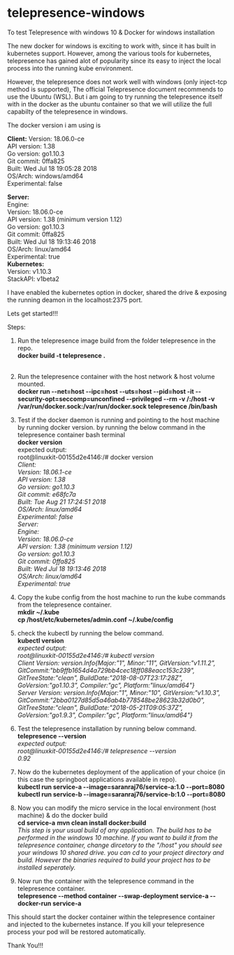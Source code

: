 # telepresence-windows
To test Telepresence with windows 10 &  Docker for windows installation

The new docker for windows is exciting to work with, since it has built in kubernetes support. However, among the various tools for kubernetes, telepresence has gained alot of popularity since its easy to inject the local process into the running kube environment.

However, the telepresence does not work well with windows (only inject-tcp method is supported), The official Telepresence document recommends to use the Ubuntu (WSL). But i am going to try running the telepresence itself with in the docker as the ubuntu container so that we will utilize the full capabilty of the telepresence in windows.

The docker version i am using is </br>

<b>Client:</b>
 Version:           18.06.0-ce</br>
 API version:       1.38</br>
 Go version:        go1.10.3</br>
 Git commit:        0ffa825</br>
 Built:             Wed Jul 18 19:05:28 2018</br>
 OS/Arch:           windows/amd64</br>
 Experimental:      false</br>

<b>Server:</b></br>
 Engine:</br>
  Version:          18.06.0-ce</br>
  API version:      1.38 (minimum version 1.12)</br>
  Go version:       go1.10.3</br>
  Git commit:       0ffa825</br>
  Built:            Wed Jul 18 19:13:46 2018</br>
  OS/Arch:          linux/amd64</br>
  Experimental:     true</br>
 <b>Kubernetes:</b></br>
  Version:          v1.10.3</br>
  StackAPI:         v1beta2</br>
  
I have enabled the kubernetes option in docker, shared the drive & exposing the running deamon in the localhost:2375 port.

Lets get started!!!

Steps:

1) Run the telepresence image build from the folder telepresence in the repo.</br>
  <b>docker build -t telepresence .</b></br></br>
2) Run the telepresence container with the host network & host volume mounted.</br>
  <b>docker run --net=host --ipc=host --uts=host --pid=host -it --security-opt=seccomp=unconfined --privileged --rm -v /:/host -v /var/run/docker.sock:/var/run/docker.sock telepresence /bin/bash </b></br>
     
3) Test if the docker daemon is running and pointing to the host machine by running docker version. by running the below command in the telepresence container bash terminal</br>
<b>docker version</b></br>
   expected output:</br>
   root@linuxkit-00155d2e4146:/# docker version</br>
<i>Client:</br>
 Version:           18.06.1-ce</br>
 API version:       1.38</br>
 Go version:        go1.10.3</br>
 Git commit:        e68fc7a</br>
 Built:             Tue Aug 21 17:24:51 2018</br>
 OS/Arch:           linux/amd64</br>
 Experimental:      false</br>
Server:</br>
 Engine:</br>
  Version:          18.06.0-ce</br>
  API version:      1.38 (minimum version 1.12)</br>
  Go version:       go1.10.3</br>
  Git commit:       0ffa825</br>
  Built:            Wed Jul 18 19:13:46 2018</br>
  OS/Arch:          linux/amd64</br>
  Experimental:     true</br></i>
  
  4) Copy the kube config from the host machine to run the kube commands from the telepresence container.</br>
  <b>mkdir ~/.kube</br>
  cp /host/etc/kubernetes/admin.conf ~/.kube/config</br></b>
  
  5) check the kubectl by running the below command.</br>
  <b>kubectl version</b></br>
  <i>expected output:</br>
  root@linuxkit-00155d2e4146:/# kubectl version</br>
Client Version: version.Info{Major:"1", Minor:"11", GitVersion:"v1.11.2", GitCommit:"bb9ffb1654d4a729bb4cec18ff088eacc153c239", GitTreeState:"clean", BuildDate:"2018-08-07T23:17:28Z", GoVersion:"go1.10.3", Compiler:"gc", Platform:"linux/amd64"}</br>
Server Version: version.Info{Major:"1", Minor:"10", GitVersion:"v1.10.3", GitCommit:"2bba0127d85d5a46ab4b778548be28623b32d0b0", GitTreeState:"clean", BuildDate:"2018-05-21T09:05:37Z", GoVersion:"go1.9.3", Compiler:"gc", Platform:"linux/amd64"}</br></i>

  6) Test the telepresence installation by running below command.</br>
    <b>telepresence --version</b></br>
 <i> expected output:</br>
 root@linuxkit-00155d2e4146:/# telepresence --version</br>
 0.92</br></i>

  7) Now do the kubernetes deployment of the application of your choice (in this case the springboot applications available in repo).</br>
  <b>kubectl run service-a --image=saranraj76/service-a:1.0 --port=8080</br>
  kubectl run service-b --image=saranraj76/service-b:1.0 --port=8080</br></b>
  
  8) Now you can modify the micro service in the local environment (host machine) & do the docker build</br>
  <b> cd service-a</b>
  <b> mvn clean install docker:build</b></br>
  <i>This step is your usual build of any application. The build has to be performed in the windows 10 machine. If you want to build it from the telepresence container, change dircetory to the "/host" you should see your windows 10 shared drive. you can cd to your project directory and build. However the binaries required to build your project has to be installed seperately.</i></br>
  
  9) Now run the container with the telepresence command in the telepresence container.</br>
  <b> telepresence --method container --swap-deployment service-a --docker-run service-a</b></br>
  
This should start the docker container within the telepresence container and injected to the kubernetes instance. If you kill your telepresence process your pod will be restored automatically.

Thank You!!!
  
  
     
  


  
  
  
  
  
  
  
  
  
